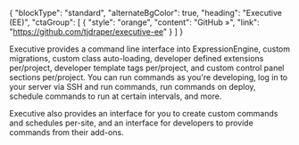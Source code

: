 {
    "blockType": "standard",
    "alternateBgColor": true,
    "heading": "Executive (EE)",
    "ctaGroup": [
        {
            "style": "orange",
            "content": "GitHub &raquo;",
            "link": "https://github.com/tjdraper/executive-ee"
        }
    ]
}

Executive provides a command line interface into ExpressionEngine, custom migrations, custom class auto-loading, developer defined extensions per/project, developer template tags per/project, and custom control panel sections per/project. You can run commands as you're developing, log in to your server via SSH and run commands, run commands on deploy, schedule commands to run at certain intervals, and more.

Executive also provides an interface for you to create custom commands and schedules per-site, and an interface for developers to provide commands from their add-ons.
